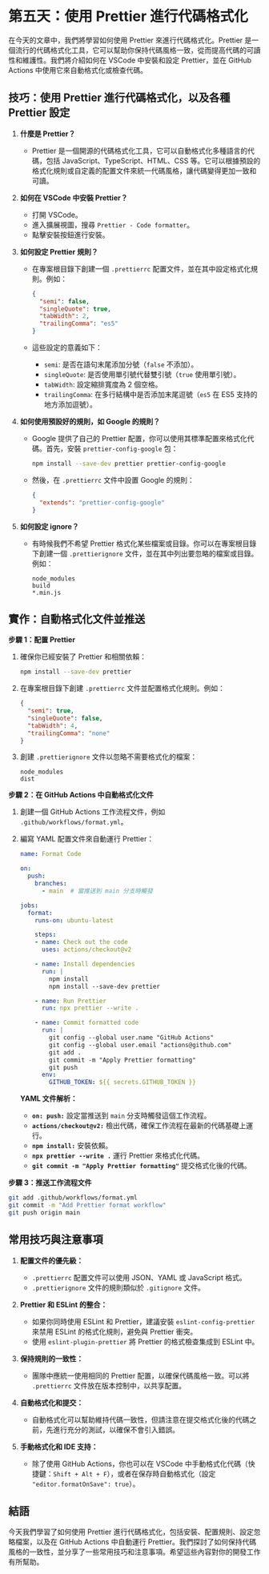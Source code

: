 # 第五天：使用 Prettier 進行代碼格式化

在今天的文章中，我們將學習如何使用 Prettier 來進行代碼格式化。Prettier 是一個流行的代碼格式化工具，它可以幫助你保持代碼風格一致，從而提高代碼的可讀性和維護性。我們將介紹如何在 VSCode 中安裝和設定 Prettier，並在 GitHub Actions 中使用它來自動格式化或檢查代碼。

## 技巧：使用 Prettier 進行代碼格式化，以及各種 Prettier 設定

1. **什麼是 Prettier？**
   - Prettier 是一個開源的代碼格式化工具，它可以自動格式化多種語言的代碼，包括 JavaScript、TypeScript、HTML、CSS 等。它可以根據預設的格式化規則或自定義的配置文件來統一代碼風格，讓代碼變得更加一致和可讀。

2. **如何在 VSCode 中安裝 Prettier？**
   - 打開 VSCode。
   - 進入擴展視圖，搜尋 `Prettier - Code formatter`。
   - 點擊安裝按鈕進行安裝。

3. **如何設定 Prettier 規則？**
   - 在專案根目錄下創建一個 `.prettierrc` 配置文件，並在其中設定格式化規則。例如：

     ```json
     {
       "semi": false,
       "singleQuote": true,
       "tabWidth": 2,
       "trailingComma": "es5"
     }
     ```

   - 這些設定的意義如下：
     - `semi`: 是否在語句末尾添加分號（`false` 不添加）。
     - `singleQuote`: 是否使用單引號代替雙引號（`true` 使用單引號）。
     - `tabWidth`: 設定縮排寬度為 2 個空格。
     - `trailingComma`: 在多行結構中是否添加末尾逗號（`es5` 在 ES5 支持的地方添加逗號）。

4. **如何使用預設好的規則，如 Google 的規則？**
   - Google 提供了自己的 Prettier 配置，你可以使用其標準配置來格式化代碼。首先，安裝 `prettier-config-google` 包：

     ```bash
     npm install --save-dev prettier prettier-config-google
     ```

   - 然後，在 `.prettierrc` 文件中設置 Google 的規則：

     ```json
     {
       "extends": "prettier-config-google"
     }
     ```

5. **如何設定 ignore？**
   - 有時候我們不希望 Prettier 格式化某些檔案或目錄。你可以在專案根目錄下創建一個 `.prettierignore` 文件，並在其中列出要忽略的檔案或目錄。例如：

     ```
     node_modules
     build
     *.min.js
     ```

## 實作：自動格式化文件並推送

**步驟 1：配置 Prettier**

1. 確保你已經安裝了 Prettier 和相關依賴：

   ```bash
   npm install --save-dev prettier
   ```

2. 在專案根目錄下創建 `.prettierrc` 文件並配置格式化規則。例如：

   ```json
   {
     "semi": true,
     "singleQuote": false,
     "tabWidth": 4,
     "trailingComma": "none"
   }
   ```

3. 創建 `.prettierignore` 文件以忽略不需要格式化的檔案：

   ```
   node_modules
   dist
   ```

**步驟 2：在 GitHub Actions 中自動格式化文件**

1. 創建一個 GitHub Actions 工作流程文件，例如 `.github/workflows/format.yml`。

2. 編寫 YAML 配置文件來自動運行 Prettier：

   ```yaml
   name: Format Code

   on:
     push:
       branches:
         - main  # 當推送到 main 分支時觸發

   jobs:
     format:
       runs-on: ubuntu-latest

       steps:
       - name: Check out the code
         uses: actions/checkout@v2

       - name: Install dependencies
         run: |
           npm install
           npm install --save-dev prettier

       - name: Run Prettier
         run: npx prettier --write .

       - name: Commit formatted code
         run: |
           git config --global user.name "GitHub Actions"
           git config --global user.email "actions@github.com"
           git add .
           git commit -m "Apply Prettier formatting"
           git push
         env:
           GITHUB_TOKEN: ${{ secrets.GITHUB_TOKEN }}
   ```

   **YAML 文件解析：**
   - **`on: push:`** 設定當推送到 `main` 分支時觸發這個工作流程。
   - **`actions/checkout@v2:`** 檢出代碼，確保工作流程在最新的代碼基礎上運行。
   - **`npm install:`** 安裝依賴。
   - **`npx prettier --write .`** 運行 Prettier 來格式化代碼。
   - **`git commit -m "Apply Prettier formatting"`** 提交格式化後的代碼。

**步驟 3：推送工作流程文件**

```bash
git add .github/workflows/format.yml
git commit -m "Add Prettier format workflow"
git push origin main
```

## 常用技巧與注意事項

1. **配置文件的優先級：**
   - `.prettierrc` 配置文件可以使用 JSON、YAML 或 JavaScript 格式。
   - `.prettierignore` 文件的規則類似於 `.gitignore` 文件。

2. **Prettier 和 ESLint 的整合：**
   - 如果你同時使用 ESLint 和 Prettier，建議安裝 `eslint-config-prettier` 來禁用 ESLint 的格式化規則，避免與 Prettier 衝突。
   - 使用 `eslint-plugin-prettier` 將 Prettier 的格式檢查集成到 ESLint 中。

3. **保持規則的一致性：**
   - 團隊中應統一使用相同的 Prettier 配置，以確保代碼風格一致。可以將 `.prettierrc` 文件放在版本控制中，以共享配置。

4. **自動格式化和提交：**
   - 自動格式化可以幫助維持代碼一致性，但請注意在提交格式化後的代碼之前，先進行充分的測試，以確保不會引入錯誤。

5. **手動格式化和 IDE 支持：**
   - 除了使用 GitHub Actions，你也可以在 VSCode 中手動格式化代碼（快捷鍵：`Shift + Alt + F`），或者在保存時自動格式化（設定 `"editor.formatOnSave": true`）。

## 結語

今天我們學習了如何使用 Prettier 進行代碼格式化，包括安裝、配置規則、設定忽略檔案，以及在 GitHub Actions 中自動運行 Prettier。我們探討了如何保持代碼風格的一致性，並分享了一些常用技巧和注意事項。希望這些內容對你的開發工作有所幫助。